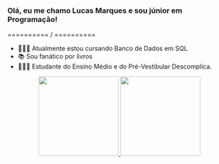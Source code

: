 ### Olá, eu me chamo Lucas Marques e sou júnior em Programação!
========== \/ ==========

- 👨🏽‍💻 Atualmente estou cursando Banco de Dados em SQL
- 📚 Sou fanático por livros
- 👨🏽‍🎓 Estudante do Ensino Médio e do Pré-Vestibular Descomplica.

<div align="center">
  <a href="https://github.com/lucasmarquesdv">
  <img height="180em" src="https://github-readme-stats.vercel.app/api?username=lucasmarquesdv&show_icons=true&theme=dracula&include_all_commits=true&count_private=true"/>
  <img height="180em" src="https://github-readme-stats.vercel.app/api/top-langs/?username=lucasmarquesdv&layout=compact&langs_count=7&theme=dracula"/>
</div>
